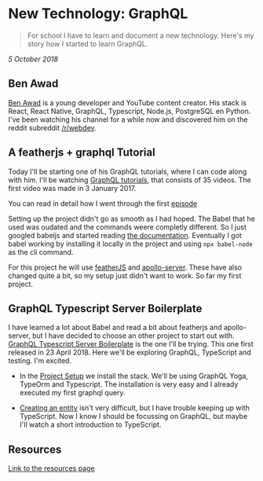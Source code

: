 # New Technology: GraphQL

> For school I have to learn and document a new technology. Here's my story how I started to learn GraphQL.

_5 October 2018_

## Ben Awad

[Ben Awad](https://www.youtube.com/user/99baddawg) is a young developer and YouTube content creator.
His stack is React, React Native, GraphQL, Typescript, Node.js, PostgreSQL en Python. I've been watching his channel for a while now and discovered him on the reddit subreddit [/r/webdev](https://www.reddit.com/r/webdev/).

## A featherjs + graphql Tutorial

Today I'll be starting one of his GraphQL tutorials, where I can code along with him. I'll be watching [GraphQL tutorials](https://www.youtube.com/watch?v=6Jw629xrkF8&list=PLN3n1USn4xlnd-eR3bEZvIr04yoiSRnUl), that consists of 35 videos. The first video was made in 3 January 2017.

You can read in detail how I went through the first [episode](./Ben_Awad/GraphQL_Tutorials/episode1.md)

Setting up the project didn't go as smooth as I had hoped. The Babel that he used was oudated and the commands weere completly different. So I just googled babeljs and started reading [the documentation](https://babeljs.io/docs/en/usage). Eventually I got babel working by installing it locally in the project and using `npx babel-node` as the cli command.

For this project he will use [featherJS](https://docs.feathersjs.com/) and [apollo-server](https://www.apollographql.com/). These have also changed quite a bit, so my setup just didn't want to work. So far my first project.

## GraphQL Typescript Server Boilerplate

I have learned a lot about Babel and read a bit about featherjs and apollo-server, but I have decided to choose an other project to start out with. [GraphQL Typescript Server Boilerplate](https://www.youtube.com/watch?v=2eWIr6bbons&list=PLN3n1USn4xlky9uj6wOhfsPez7KZOqm2V) is the one I'll be trying. This one first released in 23 April 2018. Here we'll be exploring GraphQL, TypeScript and testing. I'm excited.

- In the [Project Setup](./Ben_Awad/GraphQL_Typescript_Server/episode0.md) we install the stack. We'll be using GraphQL Yoga, TypeOrm and Typescript. The installation is very easy and I already executed my first graphql query.

- [Creating an entity](./Ben_Awad/GraphQL_Typescript_Server/episode1.md) isn't very difficult, but I have trouble keeping up with TypeScript. Now I know I should be focussing on GraphQL, but maybe I'll watch a short introduction to TypeScript.

## Resources

[Link to the resources page](./resources/)
